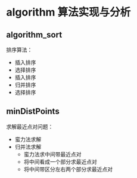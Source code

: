 # algorithm  算法实现与分析

## algorithm_sort
排序算法：
* 插入排序 
* 选择排序 
* 插入排序 
* 归并排序 
* 选择排序 


## minDistPoints
求解最近点对问题：
* 蛮力法求解 
* 归并法求解
  * 蛮力法求中间带最近点对
  * 将中间看成一个部分求最近点对
  * 将中间带区分左右两个部分求最近点对
